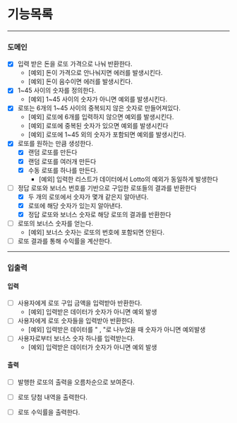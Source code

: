# 기능목록

---

### 도메인

- [x] 입력 받은 돈을 로또 가격으로 나눠 반환한다.
    - [예외] 돈이 가격으로 안나눠지면 에러를 발생시킨다.
    - [예외] 돈이 음수이면 에러를 발생시킨다.
- [x] 1~45 사이의 숫자를 정의한다.
    - [예외] 1~45 사이의 숫자가 아니면 예외를 발생시킨다.
- [x] 로또는 6개의 1~45 사이의 중복되지 않은 숫자로 만들어져있다.
    - [예외] 로또에 6개를 입력하지 않으면 예외를 발생시킨다.
    - [예외] 로또에 중복된 숫자가 있으면 예외를 발생시킨다
    - [예외] 로또에 1~45 외의 숫자가 포함되면 예외를 발생시킨다.
- [x] 로또를 원하는 만큼 생성한다. 
  - [x] 랜덤 로또를 만든다
  - [x] 랜덤 로또를 여러개 만든다
  - [x] 수동 로또를 하나를 만든다.
    - [예외] 입력한 리스트가 데이터에서 Lotto의 예외가 동일하게 발생한다
- [ ] 정답 로또와 보너스 번호를 기반으로 구입한 로또들의 결과를 반환한다
  - [x] 두 개의 로또에서 숫자가 몇개 같은지 알아낸다.
  - [x] 로또에 해당 숫자가 있는지 알아낸다.
  - [x] 정답 로또와 보너스 숫자로 해당 로또의 결과를 반환한다
- [ ] 로또의 보너스 숫자를 얻는다.
  - [예외] 보너스 숫자는 로또의 번호에 포함되면 안된다.
- [ ] 로또 결과를 통해 수익률을 계산한다.

---

### 입출력

#### 입력
- [ ] 사용자에게 로또 구입 금액을 입력받아 반환한다.
  - [예외] 입력받은 데이터가 숫자가 아니면 예외 발생
- [ ] 사용자에게 로또 숫자들을 입력받아 반환한다.
  - [예외] 입력받은 데이터를 " , "로 나누었을 때 숫자가 아니면 예외발생
- [ ] 사용자로부터 보너스 숫자 하나를 입력받는다.
  - [예외] 입력받은 데이터가 숫자가 아니면 예외 발생

#### 출력
- [ ] 발행한 로또의 출력을 오름차순으로 보여준다.
- [ ] 로또 당첨 내역을 출력한다.
- [ ] 로또 수익률을 출력한다.

